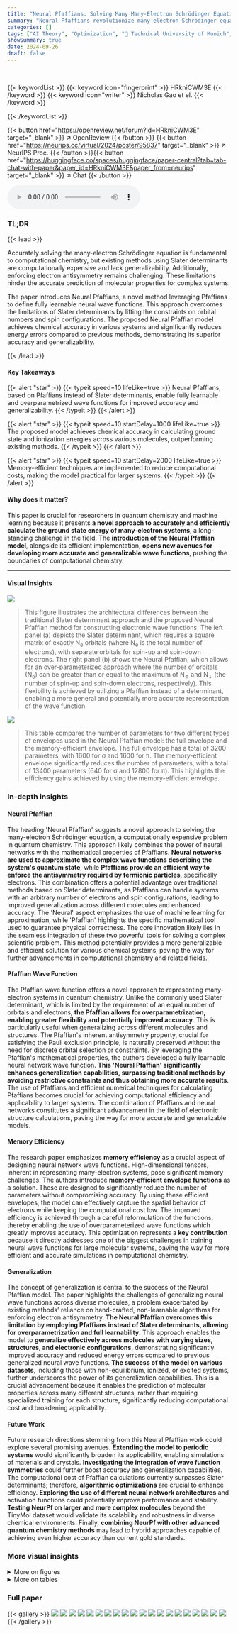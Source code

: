 ```yaml
---
title: "Neural Pfaffians: Solving Many Many-Electron Schrödinger Equations"
summary: "Neural Pfaffians revolutionize many-electron Schrödinger equation solutions by using fully learnable neural wave functions based on Pfaffians, achieving unprecedented accuracy and generalizability acr..."
categories: []
tags: ["AI Theory", "Optimization", "🏢 Technical University of Munich",]
showSummary: true
date: 2024-09-26
draft: false
---
```


<br>

{{< keywordList >}}
{{< keyword icon="fingerprint" >}} HRkniCWM3E {{< /keyword >}}
{{< keyword icon="writer" >}} Nicholas Gao et el. {{< /keyword >}}
 
{{< /keywordList >}}

{{< button href="https://openreview.net/forum?id=HRkniCWM3E" target="_blank" >}}
↗ OpenReview
{{< /button >}}
{{< button href="https://neurips.cc/virtual/2024/poster/95837" target="_blank" >}}
↗ NeurIPS Proc.
{{< /button >}}{{< button href="https://huggingface.co/spaces/huggingface/paper-central?tab=tab-chat-with-paper&paper_id=HRkniCWM3E&paper_from=neurips" target="_blank" >}}
↗ Chat
{{< /button >}}



<audio controls>
    <source src="https://ai-paper-reviewer.com/HRkniCWM3E/podcast.wav" type="audio/wav">
    Your browser does not support the audio element.
</audio>


### TL;DR


{{< lead >}}

Accurately solving the many-electron Schrödinger equation is fundamental to computational chemistry, but existing methods using Slater determinants are computationally expensive and lack generalizability.  Additionally, enforcing electron antisymmetry remains challenging.  These limitations hinder the accurate prediction of molecular properties for complex systems. 

The paper introduces Neural Pfaffians, a novel method leveraging Pfaffians to define fully learnable neural wave functions. This approach overcomes the limitations of Slater determinants by lifting the constraints on orbital numbers and spin configurations. The proposed Neural Pfaffian model achieves chemical accuracy in various systems and significantly reduces energy errors compared to previous methods, demonstrating its superior accuracy and generalizability.

{{< /lead >}}


#### Key Takeaways

{{< alert "star" >}}
{{< typeit speed=10 lifeLike=true >}} Neural Pfaffians, based on Pfaffians instead of Slater determinants, enable fully learnable and overparametrized wave functions for improved accuracy and generalizability. {{< /typeit >}}
{{< /alert >}}

{{< alert "star" >}}
{{< typeit speed=10 startDelay=1000 lifeLike=true >}} The proposed model achieves chemical accuracy in calculating ground state and ionization energies across various molecules, outperforming existing methods. {{< /typeit >}}
{{< /alert >}}

{{< alert "star" >}}
{{< typeit speed=10 startDelay=2000 lifeLike=true >}} Memory-efficient techniques are implemented to reduce computational costs, making the model practical for larger systems. {{< /typeit >}}
{{< /alert >}}

#### Why does it matter?
This paper is crucial for researchers in quantum chemistry and machine learning because it presents **a novel approach to accurately and efficiently calculate the ground state energy of many-electron systems**, a long-standing challenge in the field.  The **introduction of the Neural Pfaffian model**, alongside its efficient implementation, **opens new avenues for developing more accurate and generalizable wave functions**, pushing the boundaries of computational chemistry.

------
#### Visual Insights



![](https://ai-paper-reviewer.com/HRkniCWM3E/figures_4_1.jpg)

> This figure illustrates the architectural differences between the traditional Slater determinant approach and the proposed Neural Pfaffian method for constructing electronic wave functions.  The left panel (a) depicts the Slater determinant, which requires a square matrix of exactly N<sub>e</sub> orbitals (where N<sub>e</sub> is the total number of electrons), with separate orbitals for spin-up and spin-down electrons. The right panel (b) shows the Neural Pfaffian, which allows for an over-parameterized approach where the number of orbitals (N<sub>o</sub>) can be greater than or equal to the maximum of N<sub>↑</sub> and N<sub>↓</sub> (the number of spin-up and spin-down electrons, respectively). This flexibility is achieved by utilizing a Pfaffian instead of a determinant, enabling a more general and potentially more accurate representation of the wave function.





![](https://ai-paper-reviewer.com/HRkniCWM3E/tables_13_1.jpg)

> This table compares the number of parameters for two different types of envelopes used in the Neural Pfaffian model: the full envelope and the memory-efficient envelope.  The full envelope has a total of 3200 parameters, with 1600 for σ and 1600 for π. The memory-efficient envelope significantly reduces the number of parameters, with a total of 13400 parameters (640 for σ and 12800 for π). This highlights the efficiency gains achieved by using the memory-efficient envelope.





### In-depth insights


#### Neural Pfaffian
The heading 'Neural Pfaffian' suggests a novel approach to solving the many-electron Schrödinger equation, a computationally expensive problem in quantum chemistry.  This approach likely combines the power of neural networks with the mathematical properties of Pfaffians. **Neural networks are used to approximate the complex wave functions describing the system's quantum state**, while **Pfaffians provide an efficient way to enforce the antisymmetry required by fermionic particles**, specifically electrons. This combination offers a potential advantage over traditional methods based on Slater determinants, as Pfaffians can handle systems with an arbitrary number of electrons and spin configurations, leading to improved generalization across different molecules and enhanced accuracy.  The 'Neural' aspect emphasizes the use of machine learning for approximation, while 'Pfaffian' highlights the specific mathematical tool used to guarantee physical correctness. The core innovation likely lies in the seamless integration of these two powerful tools for solving a complex scientific problem.  This method potentially provides a more generalizable and efficient solution for various chemical systems, paving the way for further advancements in computational chemistry and related fields.

#### Pfaffian Wave Function
The Pfaffian wave function offers a novel approach to representing many-electron systems in quantum chemistry.  Unlike the commonly used Slater determinant, which is limited by the requirement of an equal number of orbitals and electrons, **the Pfaffian allows for overparametrization, enabling greater flexibility and potentially improved accuracy**.  This is particularly useful when generalizing across different molecules and structures.  The Pfaffian's inherent antisymmetry property, crucial for satisfying the Pauli exclusion principle, is naturally preserved without the need for discrete orbital selection or constraints. By leveraging the Pfaffian's mathematical properties, the authors developed a fully learnable neural network wave function.  **This 'Neural Pfaffian' significantly enhances generalization capabilities, surpassing traditional methods by avoiding restrictive constraints and thus obtaining more accurate results**. The use of Pfaffians and efficient numerical techniques for calculating Pfaffians becomes crucial for achieving computational efficiency and applicability to larger systems. The combination of Pfaffians and neural networks constitutes a significant advancement in the field of electronic structure calculations, paving the way for more accurate and generalizable models.

#### Memory Efficiency
The research paper emphasizes **memory efficiency** as a crucial aspect of designing neural network wave functions.  High-dimensional tensors, inherent in representing many-electron systems, pose significant memory challenges. The authors introduce **memory-efficient envelope functions** as a solution.  These are designed to significantly reduce the number of parameters without compromising accuracy. By using these efficient envelopes, the model can effectively capture the spatial behavior of electrons while keeping the computational cost low.  The improved efficiency is achieved through a careful reformulation of the functions, thereby enabling the use of overparameterized wave functions which greatly improves accuracy. This optimization represents a **key contribution** because it directly addresses one of the biggest challenges in training neural wave functions for large molecular systems, paving the way for more efficient and accurate simulations in computational chemistry.

#### Generalization
The concept of generalization is central to the success of the Neural Pfaffian model.  The paper highlights the challenges of generalizing neural wave functions across diverse molecules, a problem exacerbated by existing methods' reliance on hand-crafted, non-learnable algorithms for enforcing electron antisymmetry.  **The Neural Pfaffian overcomes this limitation by employing Pfaffians instead of Slater determinants, allowing for overparametrization and full learnability.** This approach enables the model to **generalize effectively across molecules with varying sizes, structures, and electronic configurations**, demonstrating significantly improved accuracy and reduced energy errors compared to previous generalized neural wave functions.  **The success of the model on various datasets**, including those with non-equilibrium, ionized, or excited systems, further underscores the power of its generalization capabilities. This is a crucial advancement because it enables the prediction of molecular properties across many different structures, rather than requiring specialized training for each structure, significantly reducing computational cost and broadening applicability.

#### Future Work
Future research directions stemming from this Neural Pfaffian work could explore several promising avenues. **Extending the model to periodic systems** would significantly broaden its applicability, enabling simulations of materials and crystals.  **Investigating the integration of wave function symmetries** could further boost accuracy and generalization capabilities.  The computational cost of Pfaffian calculations currently surpasses Slater determinants; therefore, **algorithmic optimizations** are crucial to enhance efficiency.  **Exploring the use of different neural network architectures** and activation functions could potentially improve performance and stability.  **Testing NeurPf on larger and more complex molecules** beyond the TinyMol dataset would validate its scalability and robustness in diverse chemical environments. Finally, **combining NeurPf with other advanced quantum chemistry methods** may lead to hybrid approaches capable of achieving even higher accuracy than current gold standards.


### More visual insights

<details>
<summary>More on figures
</summary>


![](https://ai-paper-reviewer.com/HRkniCWM3E/figures_6_1.jpg)

> This figure compares the architecture of the Slater determinant and Neural Pfaffian wave functions.  The Slater determinant requires exactly N↑ + N↓ orbitals while the Neural Pfaffian uses N° ≥ max{N↑, N↓} orbitals, offering greater flexibility and allowing for overparametrization. The figure highlights the key differences in their structure, emphasizing the advantage of the Neural Pfaffian's flexibility in handling different numbers of orbitals.


![](https://ai-paper-reviewer.com/HRkniCWM3E/figures_7_1.jpg)

> This figure displays the results of training a single Neural Pfaffian (NeurPf) model on second-row elements.  The plot shows the errors in ground state energy, electron affinity, and ionization potential during the training process.  The key takeaway is that NeurPf achieves chemical accuracy across these properties, even though a single model was trained on all elements simultaneously.  This contrasts with previous methods (Pfau et al., 2020) which trained separate models for each element.


![](https://ai-paper-reviewer.com/HRkniCWM3E/figures_7_2.jpg)

> This figure displays the potential energy surface of the nitrogen molecule (N2).  It compares the energy errors (in millihartrees, mEh) of different neural network models (NeurPf with and without ethene data augmentation, Globe with and without ethene data, FermiNet, and PESNet) against the experimental data from Le Roy et al. (2006). The x-axis represents the internuclear distance (in units of Bohr radius, a0), and the y-axis represents the energy error. The figure highlights how well the NeurPf model generalizes to different systems even when trained only on the nitrogen dimer, significantly reducing errors compared to other models when incorporating data from additional molecules (ethene) in the training data.


![](https://ai-paper-reviewer.com/HRkniCWM3E/figures_8_1.jpg)

> This figure shows the convergence of the mean energy difference on the TinyMol dataset for different models (NeurPf, TAO, Globe) as a function of training steps. The y-axis represents the mean energy difference compared to the CCSD(T) reference energy. The plot is divided into two subplots, one for small molecules and one for large molecules. The shaded region highlights the improvement achieved by NeurPf over the CCSD(T) reference energy. The figure demonstrates that NeurPf converges to lower energy values than the other models and outperforms CCSD(T) for small molecules.


![](https://ai-paper-reviewer.com/HRkniCWM3E/figures_20_1.jpg)

> This figure shows the energy per atom of hydrogen chains with varying lengths.  A single Neural Pfaffian (NeurPf) model, trained on data from hydrogen chains with 6 and 10 atoms, was used to predict the energy per atom for chains of different lengths. The results are compared against other methods (TAO, Globe + Moon, Globe + FermiNet, Hartree-Fock, and AFQMC), highlighting the NeurPf's ability to generalize to longer chains not included in its training data.


![](https://ai-paper-reviewer.com/HRkniCWM3E/figures_21_1.jpg)

> This figure shows the ionization energy errors for several metal atoms (Na, Mg, Al, K, Ca) during the training of a single Neural Pfaffian (NeurPf) model.  The model was trained on both neutral and ionized states of these atoms. The y-axis represents the error in ionization energy, and the x-axis shows the training steps. A horizontal dashed line indicates chemical accuracy.  The results demonstrate that NeurPf can accurately predict the ionization energies of these metal atoms, achieving chemical accuracy.


![](https://ai-paper-reviewer.com/HRkniCWM3E/figures_21_2.jpg)

> This figure compares the convergence speed of different models on the TinyMol dataset.  The left panel shows results for smaller molecules, and the right panel shows results for larger molecules.  The x-axis represents training time in hours, and the y-axis represents the total energy. Four different models are compared: NeurPf, NeurPf with FermiNet embedding network, NeurPf with PsiFormer embedding network, and Globe. The results show that NeurPf converges faster and achieves lower energy than the Globe method.


![](https://ai-paper-reviewer.com/HRkniCWM3E/figures_22_1.jpg)

> This figure presents an ablation study on the small TinyMol dataset to compare the performance of different envelope functions used within the Neural Pfaffian model.  The left graph shows the total energy convergence over training steps, and the right graph shows the convergence over training time. Four model variants are compared: the AGP model, the Neural Pfaffian with full envelopes (from Spencer et al., 2020), the Neural Pfaffian with bottleneck envelopes (from Pfau et al., 2024), and the Neural Pfaffian with the authors' efficient envelopes.  The results illustrate the impact of the different envelope choices on the speed and accuracy of the model's convergence.


![](https://ai-paper-reviewer.com/HRkniCWM3E/figures_22_2.jpg)

> This figure shows the ablation study on the TinyMol dataset with fixed and learnable antisymmetrizers. The results show that using a learnable antisymmetrizer leads to significantly better performance on both the small and large molecules compared to using a fixed antisymmetrizer. The plots show that the mean absolute error decreases significantly faster when using a learnable antisymmetrizer for both small and large datasets, indicating that the model is learning to better approximate the wavefunction.


![](https://ai-paper-reviewer.com/HRkniCWM3E/figures_22_3.jpg)

> This figure displays the ablation study results on the small TinyMol dataset using different embedding networks. It compares the performance of three different embedding networks: Moon, FermiNet, and PsiFormer, within the Neural Pfaffian framework, and contrasts them against the CCSD(T) reference energies. The plot shows the mean absolute error (MAE) in millihartrees (mEh) against training steps for both small and large molecule sets.


![](https://ai-paper-reviewer.com/HRkniCWM3E/figures_23_1.jpg)

> This figure presents box plots comparing the energy per molecule calculated by NeurPf, TAO, and a pretrained version of TAO on the TinyMol dataset.  The dataset includes small and large molecule subsets, each containing 10 different molecular structures.  The box plots display the median, interquartile range, and 1.5 times the interquartile range of the energy for each molecule, enabling a visual comparison of the performance differences between the methods.


![](https://ai-paper-reviewer.com/HRkniCWM3E/figures_24_1.jpg)

> This figure shows the convergence of the mean energy difference between the calculated energies using Neural Pfaffian (NeurPf) and the reference CCSD(T) energies from the TinyMol dataset, as training progresses. The plot includes data for both small and large molecules. The y-axis uses a logarithmic scale for values above 1, and a linear scale for values below 1.  The results demonstrate that NeurPf achieves lower energies than the reference CCSD(T) for the small molecules and converges towards more accurate results for the large molecules as training continues.  This highlights the efficacy of the Neural Pfaffian approach.


![](https://ai-paper-reviewer.com/HRkniCWM3E/figures_24_2.jpg)

> This figure compares the convergence behavior of total energy on the TinyMol dataset using two different training approaches: joint training (a generalized wave function trained on all molecules simultaneously) and separate training (a separate model trained for each molecule).  The plot shows the energy error relative to the CCSD(T) CBS reference energy as a function of the total training steps.  The results demonstrate the trade-off between training efficiency and accuracy using a generalized model versus a more tailored, but computationally expensive, approach for each molecule.


![](https://ai-paper-reviewer.com/HRkniCWM3E/figures_25_1.jpg)

> This figure shows a heatmap representing the time taken per training step for various combinations of electron counts in two molecules. The x-axis and y-axis both represent the number of electrons (Ne) in molecule 1 and molecule 2 respectively. Each cell in the heatmap displays the time (in seconds) required per training step for the corresponding combination of electron counts. The color scale indicates the time taken, with darker shades representing shorter times and lighter shades representing longer times. This figure helps in visualizing the impact of the number of electrons on training efficiency. Notably, the diagonal elements (where the number of electrons in both molecules is the same) generally show shorter training times compared to off-diagonal elements, suggesting a potential relationship between computational efficiency and balanced system sizes.


![](https://ai-paper-reviewer.com/HRkniCWM3E/figures_25_2.jpg)

> This figure compares the computation time for the forward pass, gradient, and Laplacian of both Slater determinant and Neural Pfaffian wave functions.  The x-axis represents the number of electrons (Ne), and the y-axis shows the computation time in milliseconds.  It demonstrates that while both have the same complexity O(N³), Neural Pfaffian is approximately 5 times slower than the Slater determinant. This is likely due to the lack of highly optimized CUDA kernels available for the Pfaffian computation.


</details>




<details>
<summary>More on tables
</summary>


![](https://ai-paper-reviewer.com/HRkniCWM3E/tables_18_1.jpg)
> This table lists the hyperparameters used in the experiments described in the paper.  It is broken down by category (Pretraining, Optimization, Ansatz, Pfaffian, and MetaGNN) for better readability and provides the value used for each hyperparameter.  The hyperparameters relate to various aspects of training the neural network, such as the optimizer used, the learning rate, the number of steps, batch size, activation function and more.

![](https://ai-paper-reviewer.com/HRkniCWM3E/tables_19_1.jpg)
> This table presents the computational cost of the experiments performed in the paper, measured in Nvidia A100 GPU hours. The experiments include calculating ionization and electron affinity energies for second-row elements, analyzing the potential energy surface of the nitrogen dimer (with and without additional ethene structures), and evaluating the performance on the TinyMol dataset (small and large subsets). The table provides insights into the computational resource requirements for each task.

![](https://ai-paper-reviewer.com/HRkniCWM3E/tables_23_1.jpg)
> This table presents the energy differences (in millihartrees) between the calculated energies using three different methods (Globe, TAO, and the proposed NeurPf method) and the reference CCSD(T) energies for seven small molecules from the TinyMol dataset.  The results are shown for two different training step counts (32k and 128k). Negative values indicate that the calculated energy is lower than the reference energy, suggesting higher accuracy.

</details>




### Full paper

{{< gallery >}}
<img src="https://ai-paper-reviewer.com/HRkniCWM3E/1.png" class="grid-w50 md:grid-w33 xl:grid-w25" />
<img src="https://ai-paper-reviewer.com/HRkniCWM3E/2.png" class="grid-w50 md:grid-w33 xl:grid-w25" />
<img src="https://ai-paper-reviewer.com/HRkniCWM3E/3.png" class="grid-w50 md:grid-w33 xl:grid-w25" />
<img src="https://ai-paper-reviewer.com/HRkniCWM3E/4.png" class="grid-w50 md:grid-w33 xl:grid-w25" />
<img src="https://ai-paper-reviewer.com/HRkniCWM3E/5.png" class="grid-w50 md:grid-w33 xl:grid-w25" />
<img src="https://ai-paper-reviewer.com/HRkniCWM3E/6.png" class="grid-w50 md:grid-w33 xl:grid-w25" />
<img src="https://ai-paper-reviewer.com/HRkniCWM3E/7.png" class="grid-w50 md:grid-w33 xl:grid-w25" />
<img src="https://ai-paper-reviewer.com/HRkniCWM3E/8.png" class="grid-w50 md:grid-w33 xl:grid-w25" />
<img src="https://ai-paper-reviewer.com/HRkniCWM3E/9.png" class="grid-w50 md:grid-w33 xl:grid-w25" />
<img src="https://ai-paper-reviewer.com/HRkniCWM3E/10.png" class="grid-w50 md:grid-w33 xl:grid-w25" />
<img src="https://ai-paper-reviewer.com/HRkniCWM3E/11.png" class="grid-w50 md:grid-w33 xl:grid-w25" />
<img src="https://ai-paper-reviewer.com/HRkniCWM3E/12.png" class="grid-w50 md:grid-w33 xl:grid-w25" />
<img src="https://ai-paper-reviewer.com/HRkniCWM3E/13.png" class="grid-w50 md:grid-w33 xl:grid-w25" />
<img src="https://ai-paper-reviewer.com/HRkniCWM3E/14.png" class="grid-w50 md:grid-w33 xl:grid-w25" />
<img src="https://ai-paper-reviewer.com/HRkniCWM3E/15.png" class="grid-w50 md:grid-w33 xl:grid-w25" />
<img src="https://ai-paper-reviewer.com/HRkniCWM3E/16.png" class="grid-w50 md:grid-w33 xl:grid-w25" />
<img src="https://ai-paper-reviewer.com/HRkniCWM3E/17.png" class="grid-w50 md:grid-w33 xl:grid-w25" />
<img src="https://ai-paper-reviewer.com/HRkniCWM3E/18.png" class="grid-w50 md:grid-w33 xl:grid-w25" />
<img src="https://ai-paper-reviewer.com/HRkniCWM3E/19.png" class="grid-w50 md:grid-w33 xl:grid-w25" />
<img src="https://ai-paper-reviewer.com/HRkniCWM3E/20.png" class="grid-w50 md:grid-w33 xl:grid-w25" />
{{< /gallery >}}